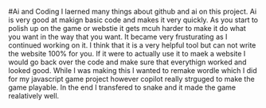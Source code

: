 #Ai and Coding
I laerned many things about github and ai on this project. Ai is very good at makign basic code and makes it very quickly. As you start to polish up on the game or webstie it gets mcuh harder to make it do what you want in the way that you want. It became very frusturating as I continued working on it. I think that it is a very helpful tool but can not write the website 100% for you. If it were to actually use it to maek a website I would go back over the code and make sure that everythign worked and looked good. While I was making this I wanted to remake wordle which I did for my javascript game project however copilot really strguged to make the game playable. In the end I transfered to snake and it made the game realatively well.
